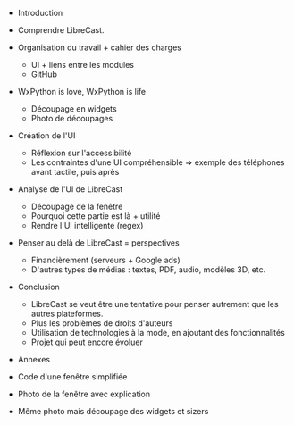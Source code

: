 * Introduction

* Comprendre LibreCast.

* Organisation du travail + cahier des charges
  * UI + liens entre les modules
  * GitHub

* WxPython is love, WxPython is life
  * Découpage en widgets
  * Photo de découpages

* Création de l'UI
  * Réflexion sur l'accessibilité
  * Les contraintes d'une UI compréhensible
  => exemple des téléphones avant tactile, puis après
  
* Analyse de l'UI de LibreCast
  * Découpage de la fenêtre
  * Pourquoi cette partie est là + utilité
  * Rendre l'UI intelligente (regex)

* Penser au delà de LibreCast = perspectives
  * Financièrement (serveurs + Google ads)
  * D'autres types de médias : textes, PDF, audio, modèles 3D, etc.

* Conclusion
  * LibreCast se veut être une tentative pour penser autrement que les autres plateformes.
  * Plus les problèmes de droits d'auteurs
  * Utilisation de technologies à la mode, en ajoutant des fonctionnalités
  * Projet qui peut encore évoluer

* Annexes
 * Code d'une fenêtre simplifiée
 * Photo de la fenêtre avec explication
 * Même photo mais découpage des widgets et sizers
